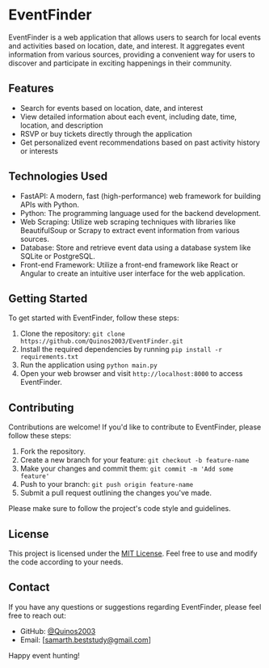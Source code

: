 # EventFinder

EventFinder is a web application that allows users to search for local events and activities based on location, date, and interest. It aggregates event information from various sources, providing a convenient way for users to discover and participate in exciting happenings in their community.

## Features

- Search for events based on location, date, and interest
- View detailed information about each event, including date, time, location, and description
- RSVP or buy tickets directly through the application
- Get personalized event recommendations based on past activity history or interests

## Technologies Used

- FastAPI: A modern, fast (high-performance) web framework for building APIs with Python.
- Python: The programming language used for the backend development.
- Web Scraping: Utilize web scraping techniques with libraries like BeautifulSoup or Scrapy to extract event information from various sources.
- Database: Store and retrieve event data using a database system like SQLite or PostgreSQL.
- Front-end Framework: Utilize a front-end framework like React or Angular to create an intuitive user interface for the web application.

## Getting Started

To get started with EventFinder, follow these steps:

1. Clone the repository: `git clone https://github.com/Quinos2003/EventFinder.git`
2. Install the required dependencies by running `pip install -r requirements.txt`
3. Run the application using `python main.py`
4. Open your web browser and visit `http://localhost:8000` to access EventFinder.

## Contributing

Contributions are welcome! If you'd like to contribute to EventFinder, please follow these steps:

1. Fork the repository.
2. Create a new branch for your feature: `git checkout -b feature-name`
3. Make your changes and commit them: `git commit -m 'Add some feature'`
4. Push to your branch: `git push origin feature-name`
5. Submit a pull request outlining the changes you've made.

Please make sure to follow the project's code style and guidelines.

## License

This project is licensed under the [MIT License](LICENSE). Feel free to use and modify the code according to your needs.

## Contact

If you have any questions or suggestions regarding EventFinder, please feel free to reach out:

- GitHub: [@Quinos2003](https://github.com/Quinos2003)
- Email: [samarth.beststudy@gmail.com]

Happy event hunting!
